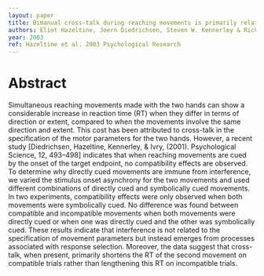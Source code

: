 ```yaml
---
layout: paper
title: Bimanual cross-talk during reaching movements is primarily related to response selection, not the specification of motor parameters
authors: Eliot Hazeltine, Joern Diedrichsen, Steven W. Kennerley & Richard B. Ivry 
year: 2003
ref: Hazeltine et al. 2003 Psychological Research
---
```


# Abstract

Simultaneous reaching movements made with
the two hands can show a considerable increase in reaction time (RT) when they differ in terms of direction
or extent, compared to when the movements involve the
same direction and extent. This cost has been attributed
to cross-talk in the specification of the motor parameters
for the two hands. However, a recent study [Diedrichsen, Hazeltine, Kennerley, & Ivry, (2001). Psychological
Science, 12, 493–498] indicates that when reaching
movements are cued by the onset of the target endpoint,
no compatibility effects are observed. To determine why
directly cued movements are immune from interference,
we varied the stimulus onset asynchrony for the two
movements and used different combinations of directly
cued and symbolically cued movements. In two experiments, compatibility effects were only observed when
both movements were symbolically cued. No difference
was found between compatible and incompatible
movements when both movements were directly cued or
when one was directly cued and the other was symbolically cued. These results indicate that interference is not
related to the specification of movement parameters but
instead emerges from processes associated with response
selection. Moreover, the data suggest that cross-talk,
when present, primarily shortens the RT of the second
movement on compatible trials rather than lengthening
this RT on incompatible trials.